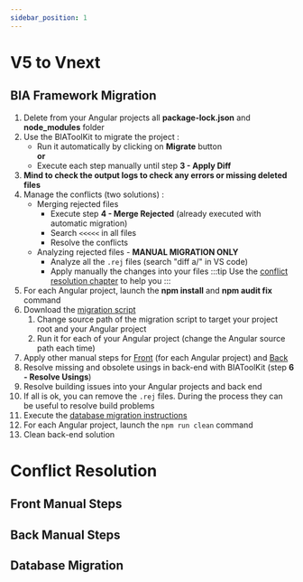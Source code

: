 ```yaml
---
sidebar_position: 1
---
```

# V5 to Vnext

## BIA Framework Migration
 
1. Delete from your Angular projects all **package-lock.json** and **node_modules** folder
2. Use the BIAToolKit to migrate the project : 
   * Run it automatically by clicking on **Migrate** button  
   **or**
   * Execute each step manually until step **3 - Apply Diff**
3. **Mind to check the output logs to check any errors or missing deleted files**
4. Manage the conflicts (two solutions) :
   * Merging rejected files
     * Execute step **4 - Merge Rejected** (already executed with automatic migration)
     * Search `<<<<<` in all files
     * Resolve the conflicts
   * Analyzing rejected files - **MANUAL MIGRATION ONLY**
     * Analyze all the `.rej` files (search "diff a/" in VS code)
     * Apply manually the changes into your files
   :::tip
   Use the [conflict resolution chapter](#conflict-resolution) to help you
   :::
5. For each Angular project, launch the **npm install** and **npm audit fix** command
6. Download the [migration script](./Scripts/V5_to_Vnext_Replacement.ps1)
   1. Change source path of the migration script to target your project root and your Angular project 
   2. Run it for each of your Angular project (change the Angular source path each time)
7. Apply other manual steps for [Front](#front-manual-steps) (for each Angular project) and [Back](#back-manual-steps)
8. Resolve missing and obsolete usings in back-end with BIAToolKit (step **6 - Resolve Usings**)
9. Resolve building issues into your Angular projects and back end
10. If all is ok, you can remove the `.rej` files. During the process they can be useful to resolve build problems
11. Execute the [database migration instructions](#database-migration)
12. For each Angular project, launch the `npm run clean` command
13. Clean back-end solution

# Conflict Resolution

## Front Manual Steps

## Back Manual Steps

## Database Migration